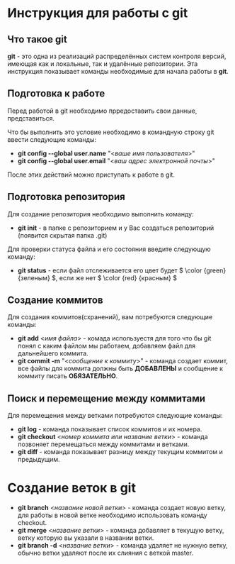 # **Инструкция для работы с git**

## Что такое git

__git__ - это одна из реализаций распределённых систем контроля версий, имеющая как и локальные, так и удалённые репозитории. Эта инструкция показывает команды необходимые для начала работы в __git__.

## Подготовка к работе 

Перед работой в git необходимо прредоставить свои данные, представиться. 

Что бы выполнить это условие необходимо в командную строку git ввести следующие команды:
* **git config --global user.name** "<*ваше имя пользователя*>"
* **git config --global user.email** "<*ваш адрес электронной почты*>"

После этих действий можно приступать к работе в git.

## Подготовка репозитория
Для создание репозитория необходимо выполнить команду:
* **git init** - в папке с репозиторием и у Вас создаться репозиторий (появится скрытая папка .git)

Для проверки статуса файла и его состояния введите следующую команду:
* **git status** - если файл отслеживается его цвет будет $ \color {green} {зеленым} $, если же нет $ \color {red} {красным} $ 

## Создание коммитов
Для создания коммитов(схранений), вам потребуются следующие команды:
* **git add** <*имя файла*> - комада используестя для того что бы git понял с каким файлом  мы работаем, добавляем файл для дальнейшего коммита.
* **git commit -m** "<*сообщение к коммиту*>" - команда создает коммит, все файлы для коммита должны быть __ДОБАВЛЕНЫ__ и сообщение к коммиту писать __ОБЯЗАТЕЛЬНО__.

## Поиск и перемещение между коммитами

Для перемещения между ветками потребуются следующие команды:

* **git log** - команда показывает список коммитов и их номера.
* **git checkout** <*номер коммита или название ветки*> - команда позвоняет перемещаться между коммитами и ветками.
* **git diff** - команда показывает разницу между текущим коммитом и предыдущим. 

# Создание веток в git
* **git branch** <*название новой ветки*> - команда создает новую ветку, для работы в новой ветке необходимо использовать команду checkout.
* **git merge** <*название ветки*> - команда добавляет в текущую ветку, ветку которую вы указали в названии ветки.
* **git branch -d** <*название ветки*> - команда удаляет не нужную ветку, обычно ветки удаляют после их слияния с веткой master.